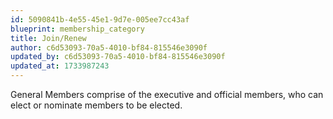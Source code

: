```yaml
---
id: 5090841b-4e55-45e1-9d7e-005ee7cc43af
blueprint: membership_category
title: Join/Renew
author: c6d53093-70a5-4010-bf84-815546e3090f
updated_by: c6d53093-70a5-4010-bf84-815546e3090f
updated_at: 1733987243
---
```

General Members comprise of the executive and official members, who can elect or nominate
					members to be elected.